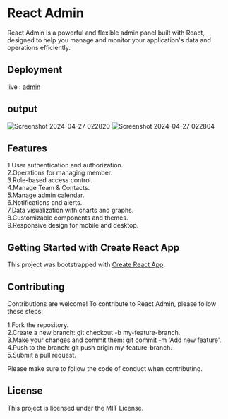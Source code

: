
# React Admin
React Admin is a powerful and flexible admin panel built with React, designed to help you manage and monitor your application's data and operations efficiently.
## Deployment
live : [admin](https://new-react-admin.vercel.app/)
## output
![Screenshot 2024-04-27 022820](https://github.com/vijay-kc/react-admin/assets/118093154/00d234a3-b794-432d-adfa-fb5cc7e4d9b0)
![Screenshot 2024-04-27 022804](https://github.com/vijay-kc/react-admin/assets/118093154/8aff4f45-95ef-4960-b5a7-fc21d2b2f9de)

## Features
1.User authentication and authorization.<br>
2.Operations for managing member.<br>
3.Role-based access control.<br>
4.Manage Team & Contacts.<br>
5.Manage admin calendar.<br>
6.Notifications and alerts.<br>
7.Data visualization with charts and graphs.<br>
8.Customizable components and themes.<br>
9.Responsive design for mobile and desktop.<br>

## Getting Started with Create React App

This project was bootstrapped with [Create React App](https://github.com/facebook/create-react-app).

## Contributing
Contributions are welcome! To contribute to React Admin, please follow these steps:

1.Fork the repository.<br>
2.Create a new branch: git checkout -b my-feature-branch.<br>
3.Make your changes and commit them: git commit -m 'Add new feature'.<br>
4.Push to the branch: git push origin my-feature-branch.<br>
5.Submit a pull request.<br>

Please make sure to follow the code of conduct when contributing.

## License
This project is licensed under the MIT License.
